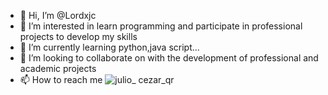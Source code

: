 - 👋 Hi, I’m @Lordxjc
- 👀 I’m interested in learn programming and participate in professional projects to develop my skills
- 🌱 I’m currently learning python,java script... 
- 💞️ I’m looking to collaborate on with the development of professional and academic projects
- 📫 How to reach me 
![julio_ cezar_qr](https://user-images.githubusercontent.com/90154055/167042241-dda2a085-28a2-4bf7-a2ed-ee36b221f2d7.png)

<!---
Lordxjc/Lordxjc is a ✨ special ✨ repository because its `README.md` (this file) appears on your GitHub profile.
You can click the Preview link to take a look at your changes.
--->
